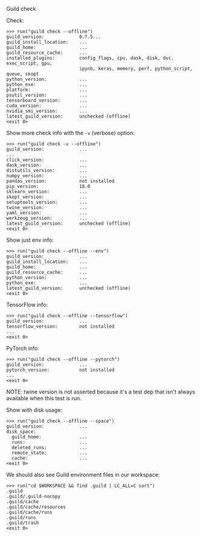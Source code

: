  Guild check

Check:

    >>> run("guild check --offline")
    guild_version:             0.7.5...
    guild_install_location:    ...
    guild_home:                ...
    guild_resource_cache:      ...
    installed_plugins:         config_flags, cpu, dask, disk, dvc, exec_script, gpu,
                               ipynb, keras, memory, perf, python_script, queue, skopt
    python_version:            ...
    python_exe:                ...
    platform:                  ...
    psutil_version:            ...
    tensorboard_version:       ...
    cuda_version:              ...
    nvidia_smi_version:        ...
    latest_guild_version:      unchecked (offline)
    <exit 0>

Show more check info with the `-v` (verbose) option:

    >>> run("guild check -v --offline")
    guild_version:             ...
    ...
    click_version:             ...
    dask_version:              ...
    distutils_version:         ...
    numpy_version:             ...
    pandas_version:            not installed
    pip_version:               18.0
    sklearn_version:           ...
    skopt_version:             ...
    setuptools_version:        ...
    twine_version:             ...
    yaml_version:              ...
    werkzeug_version:          ...
    latest_guild_version:      unchecked (offline)
    <exit 0>

Show just env info:

    >>> run("guild check --offline --env")
    guild_version:             ...
    guild_install_location:    ...
    guild_home:                ...
    guild_resource_cache:      ...
    python_version:            ...
    python_exe:                ...
    latest_guild_version:      unchecked (offline)
    <exit 0>

TensorFlow info:

    >>> run("guild check --offline --tensorflow")
    guild_version:             ...
    tensorflow_version:        not installed
    ...
    <exit 0>

PyTorch info:

    >>> run("guild check --offline --pytorch")
    guild_version:             ...
    pytorch_version:           not installed
    ...
    <exit 0>

NOTE: twine version is not asserted because it's a test dep that isn't
always available when this test is run.

Show with disk usage:

    >>> run("guild check --offline --space")
    guild_version:             ...
    disk_space:
      guild_home:              ...
      runs:                    ...
      deleted_runs:            ...
      remote_state:            ...
      cache:                   ...
    <exit 0>

We should also see Guild environment files in our workspace:

    >>> run("cd $WORKSPACE && find .guild | LC_ALL=C sort")
    .guild
    .guild/.guild-nocopy
    .guild/cache
    .guild/cache/resources
    .guild/cache/runs
    .guild/runs
    .guild/trash
    <exit 0>
